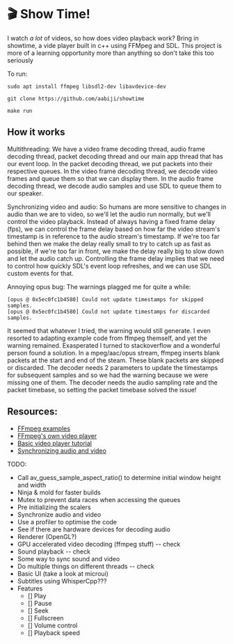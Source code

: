 # 🎬 Show Time!
I watch *a lot* of videos, so how does video playback work?
Bring in showtime, a vide player built in c++ using FFMpeg and SDL.
This project is more of a learning opportunity more than anything
so don't take this too seriously

To run:
```
sudo apt install ffmpeg libsdl2-dev libavdevice-dev

git clone https://github.com/aabiji/showtime

make run
```

## How it works

Multithreading:
We have a video frame decoding thread, audio frame decoding thread, packet decoding thread and our main app thread that has our event loop. In the packet decoding thread, we put packets into their respective queues. In the video frame decoding thread, we decode video frames and queue them so that we can display them. In the audio frame decoding thread, we decode audio samples and use SDL to queue them to our speaker.

Synchronizing video and audio:
So humans are more sensitive to changes in audio than we are to video, so we'll let the audio run normally, but we'll control the video playback. Instead of always having a fixed frame delay (fps), we can control the frame delay based on how far the video stream's timestamp is in reference to the audio stream's timestamp. If we're too far behind then we make the delay really small to try to catch up as fast as possible, if we're too far in front, we make the delay really big to slow down and let the audio catch up. Controlling the frame delay implies that we need to control how quickly SDL's event loop refreshes, and we can use SDL custom events for that.

Annoying opus bug:
The warnings plagged me for quite a while:
```
[opus @ 0x5ec0fc1b4580] Could not update timestamps for skipped samples.
[opus @ 0x5ec0fc1b4580] Could not update timestamps for discarded samples.
```
It seemed that whatever I tried, the warning would still generate. I even
resorted to adapting example code from ffmpeg themself, and yet the warning
remained. Exasperated I turned to stackoverflow and a wonderful person found
a solution. In a mpeg/aac/opus stream, ffmpeg inserts blank packets at the
start and end of the steam. These blank packets are skipped or discarded.
The decoder needs 2 parameters to update the timestamps for subsequent samples
and so we had the warning because we were missing one of them. The decoder needs
the audio sampling rate and the packet timebase, so setting the packet timebase
solved the issue!

## Resources:
- [FFmpeg examples](https://github.com/FFmpeg/FFmpeg/tree/master/doc/examples)
- [FFmpeg's own video player](https://github.com/FFmpeg/FFmpeg/blob/master/fftools/ffplay.c)
- [Basic video player tutorial](https://github.com/omgitsmoe/dranger-ffmpeg-updated)
- [Synchronizing audio and video](https://www.programmersought.com/article/21844834744/)

TODO:
- Call av_guess_sample_aspect_ratio() to determine initial window height and width
- Ninja & mold for faster builds
- Mutex to prevent data races when accessing the queues
- Pre initializing the scalers
- Synchronize audio and video
- Use a profiler to optimise the code
- See if there are hardware devices for decoding audio
- Renderer (OpenGL?)
- GPU accelerated video decoding (ffmpeg stuff) -- check
- Sound playback -- check
- Some way to sync sound and video
- Do multiple things on different threads -- check
- Basic UI (take a look at microui)
- Subtitles using WhisperCpp???
- Features
    - [] Play
    - [] Pause
    - [] Seek
    - [] Fullscreen
    - [] Volume control
    - [] Playback speed
